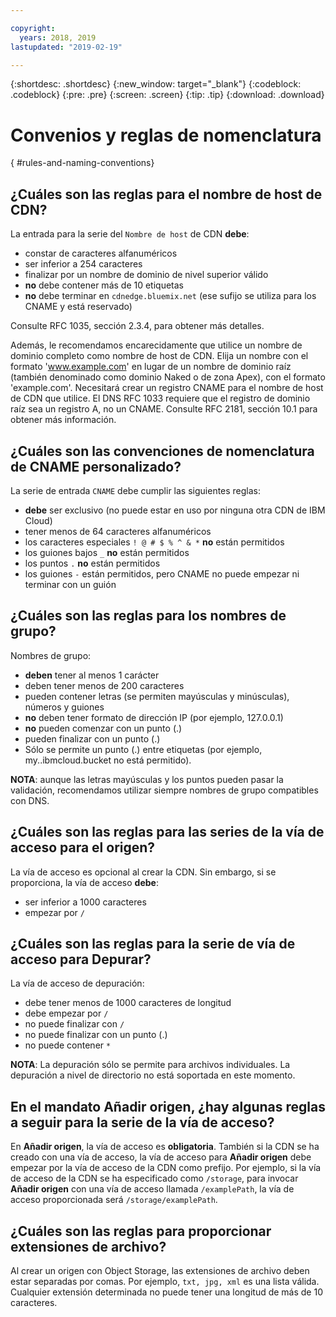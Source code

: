 ```yaml
---

copyright:
  years: 2018, 2019
lastupdated: "2019-02-19"

---
```


{:shortdesc: .shortdesc}
{:new_window: target="_blank"}
{:codeblock: .codeblock}
{:pre: .pre}
{:screen: .screen}
{:tip: .tip}
{:download: .download}

# Convenios y reglas de nomenclatura
{ #rules-and-naming-conventions}

## ¿Cuáles son las reglas para el nombre de host de CDN?
La entrada para la serie del `Nombre de host` de CDN **debe**:
  * constar de caracteres alfanuméricos
  * ser inferior a 254 caracteres
  * finalizar por un nombre de dominio de nivel superior válido
  * **no** debe contener más de 10 etiquetas
  * **no** debe terminar en `cdnedge.bluemix.net` (ese sufijo se utiliza para los CNAME y está reservado)

Consulte RFC 1035, sección 2.3.4, para obtener más detalles. 

Además, le recomendamos encarecidamente que utilice un nombre de dominio completo como nombre de host de CDN. Elija un nombre con el formato 'www.example.com' en lugar de un nombre de dominio raíz (también denominado como dominio Naked o de zona Apex), con el formato 'example.com'. Necesitará crear un registro CNAME para el nombre de host de CDN que utilice. El DNS RFC 1033 requiere que el registro de dominio raíz sea un registro A, no un CNAME. Consulte RFC 2181, sección 10.1 para obtener más información.

## ¿Cuáles son las convenciones de nomenclatura de CNAME personalizado?
La serie de entrada `CNAME` debe cumplir las siguientes reglas:
  * **debe** ser exclusivo (no puede estar en uso por ninguna otra CDN de IBM Cloud)
  * tener menos de 64 caracteres alfanuméricos
  * los caracteres especiales `! @ # $ % ^ & *` **no** están permitidos
  * los guiones bajos `_` **no** están permitidos
  * los puntos `.` **no** están permitidos
  * los guiones `-` están permitidos, pero CNAME no puede empezar ni terminar con un guión

## ¿Cuáles son las reglas para los nombres de grupo?
Nombres de grupo:
  * **deben** tener al menos 1 carácter
  * deben tener menos de 200 caracteres
  * pueden contener letras (se permiten mayúsculas y minúsculas), números y guiones
  * **no** deben tener formato de dirección IP (por ejemplo, 127.0.0.1)
  * **no** pueden comenzar con un punto (.)
  * pueden finalizar con un punto (.)
  * Sólo se permite un punto (.) entre etiquetas (por ejemplo, my..ibmcloud.bucket no está permitido).

**NOTA**: aunque las letras mayúsculas y los puntos pueden pasar la validación, recomendamos utilizar siempre nombres de grupo compatibles con DNS.

## ¿Cuáles son las reglas para las series de la vía de acceso para el origen?
La vía de acceso es opcional al crear la CDN. Sin embargo, si se proporciona, la vía de acceso **debe**:
  * ser inferior a 1000 caracteres
  * empezar por `/`

## ¿Cuáles son las reglas para la serie de vía de acceso para Depurar?
La vía de acceso de depuración:
  * debe tener menos de 1000 caracteres de longitud
  * debe empezar por `/`
  * no puede finalizar con `/`
  * no puede finalizar con un punto (.)
  * no puede contener `*`

**NOTA**: La depuración sólo se permite para archivos individuales. La depuración a nivel de directorio no está soportada en este momento.

## En el mandato **Añadir origen**, ¿hay algunas reglas a seguir para la serie de la vía de acceso?
En **Añadir origen**, la vía de acceso es **obligatoria**. También si la CDN se ha creado con una vía de acceso, la vía de acceso para **Añadir origen** debe empezar por la vía de acceso de la CDN como prefijo. Por ejemplo, si la vía de acceso de la CDN se ha especificado como `/storage`, para invocar **Añadir origen** con una vía de acceso llamada `/examplePath`, la vía de acceso proporcionada será `/storage/examplePath`.

## ¿Cuáles son las reglas para proporcionar extensiones de archivo?
Al crear un origen con Object Storage, las extensiones de archivo deben estar separadas por comas. Por ejemplo, `txt, jpg, xml` es una lista válida. Cualquier extensión determinada no puede tener una longitud de más de 10 caracteres.
